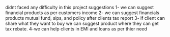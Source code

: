 didnt faced any difficulty in this project
suggestions
1- we can suggest financial products as per customers income
2- we can suggest financials products mutual fund, sips, and policy after clients tax report
3- if client can share what they want to buy we can suggest product where they can get tax rebate.
4-we can help clients in EMI and loans as per thier need 
